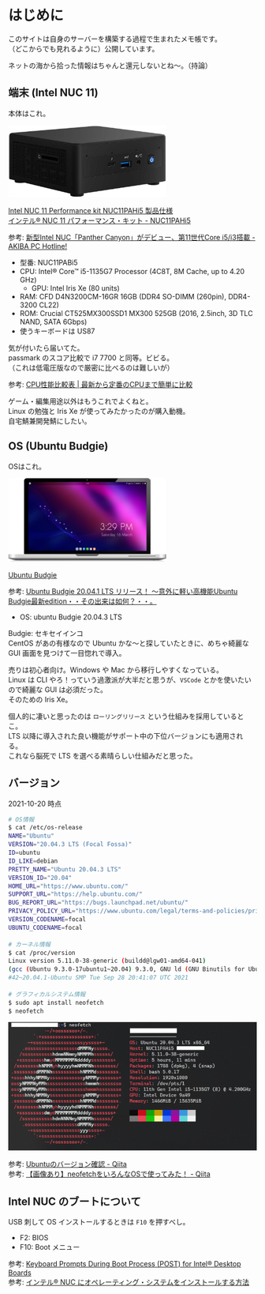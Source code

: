 # はじめに

このサイトは自身のサーバーを構築する過程で生まれたメモ帳です。  
（どこからでも見れるように）公開しています。  

ネットの海から拾った情報はちゃんと還元しないとね～。（持論）  



## 端末 (Intel NUC 11)

本体はこれ。  

<img src="/assets/NUC11PABi5.jpg" width="320px">  

[Intel NUC 11 Performance kit NUC11PAHi5 製品仕様](https://ark.intel.com/content/www/jp/ja/ark/products/205040/intel-nuc-11-performance-kit-nuc11pahi5.html)  
[インテル® NUC 11 パフォーマンス・キット \- NUC11PAHi5](https://www.intel.co.jp/content/www/jp/ja/products/sku/205040/intel-nuc-11-performance-kit-nuc11pahi5/specifications.html)  

参考: [新型Intel NUC「Panther Canyon」がデビュー、第11世代Core i5/i3搭載 \- AKIBA PC Hotline\!](https://akiba-pc.watch.impress.co.jp/docs/news/news/1317523.html)  


- 型番: NUC11PABi5
- CPU: Intel® Core™ i5-1135G7 Processor (4C8T, 8M Cache, up to 4.20 GHz)
  - GPU: Intel Iris Xe (80 units)
- RAM: CFD D4N3200CM-16GR 16GB (DDR4 SO-DIMM (260pin), DDR4-3200 CL22)
- ROM: Crucial CT525MX300SSD1 MX300 525GB (2016, 2.5inch, 3D TLC NAND, SATA 6Gbps)
- 使うキーボードは US87

気が付いたら届いてた。  
passmark のスコア比較で i7 7700 と同等。ビビる。  
（これは低電圧版なので厳密に比べるのは難しいが）  

参考: [CPU性能比較表 \| 最新から定番のCPUまで簡単に比較](https://pcrecommend.com/cpu/)  

ゲーム・編集用途以外はもうこれでよくねと。  
Linux の勉強と Iris Xe が使ってみたかったのが購入動機。  
自宅鯖兼開発鯖にしたい。  



## OS (Ubuntu Budgie)

OSはこれ。  

<img src="/assets/budgie.png" width="320px">  

[Ubuntu Budgie](https://ubuntubudgie.org/)  

参考: [Ubuntu Budgie 20\.04\.1 LTS リリース！ 〜意外に軽い高機能Ubuntu Budgie最新edition・・その出来は如何？・・。](https://www.linux-setting.tokyo/2020/08/ubuntu-budgie-20041-ubuntu-budgieedition.html)  

- OS: ubuntu Budgie 20.04.3 LTS  

Budgie: セキセイインコ  
CentOS があの有様なので Ubuntu かな～と探していたときに、めちゃ綺麗な GUI 画面を見つけて一目惚れで導入。  

売りは初心者向け。Windows や Mac から移行しやすくなっている。  
Linux は CLI やろ！っていう過激派が大半だと思うが、`VSCode` とかを使いたいので綺麗な GUI は必須だった。  
そのための Iris Xe。  

個人的に凄いと思ったのは `ローリングリリース` という仕組みを採用しているとこ。  
LTS 以降に導入された良い機能がサポート中の下位バージョンにも適用される。  
これなら脳死で LTS を選べる素晴らしい仕組みだと思った。  



## バージョン

2021-10-20 時点  

```bash
# OS情報
$ cat /etc/os-release
NAME="Ubuntu"
VERSION="20.04.3 LTS (Focal Fossa)"
ID=ubuntu
ID_LIKE=debian
PRETTY_NAME="Ubuntu 20.04.3 LTS"
VERSION_ID="20.04"
HOME_URL="https://www.ubuntu.com/"
SUPPORT_URL="https://help.ubuntu.com/"
BUG_REPORT_URL="https://bugs.launchpad.net/ubuntu/"
PRIVACY_POLICY_URL="https://www.ubuntu.com/legal/terms-and-policies/privacy-policy"
VERSION_CODENAME=focal
UBUNTU_CODENAME=focal

# カーネル情報
$ cat /proc/version
Linux version 5.11.0-38-generic (buildd@lgw01-amd64-041) 
(gcc (Ubuntu 9.3.0-17ubuntu1~20.04) 9.3.0, GNU ld (GNU Binutils for Ubuntu) 2.34) 
#42~20.04.1-Ubuntu SMP Tue Sep 28 20:41:07 UTC 2021

# グラフィカルシステム情報
$ sudo apt install neofetch
$ neofetch
```

<img src="/assets/neofetch.png" width="720px">  

参考: [Ubuntuのバージョン確認 \- Qiita](https://qiita.com/glires/items/a2a07565207509af0e83)  
参考: [【画像あり】neofetchをいろんなOSで使ってみた！ \- Qiita](https://qiita.com/awaha/items/2f83a82b79b316ea3e06)  



## Intel NUC のブートについて

USB 刺して OS インストールするときは `F10` を押すべし。  

- F2: BIOS
- F10: Boot メニュー

参考: [Keyboard Prompts During Boot Process \(POST\) for Intel® Desktop Boards](https://www.intel.com/content/www/us/en/support/articles/000005672/boards-and-kits/desktop-boards.html)  
参考: [インテル® NUC にオペレーティング・システムをインストールする方法](https://www.intel.co.jp/content/www/jp/ja/support/articles/000005471/intel-nuc.html)  

